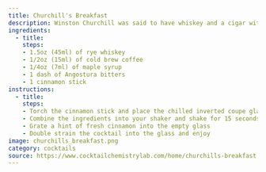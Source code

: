```yaml
---
title: Churchill's Breakfast
description: Winston Churchill was said to have whiskey and a cigar with breakfast, and this cocktail is a delicious homage to his legacy. The flamed cinnamon stick compliments the rich spiciness of the rye, the sweetness of the maple, and bitterness of the coffee. Original recipe by Chef Steps. 
ingredients:
  - title:
    steps:
    - 1.5oz (45ml) of rye whiskey
    - 1/2oz (15ml) of cold brew coffee
    - 1/4oz (7ml) of maple syrup
    - 1 dash of Angostura bitters
    - 1 cinnamon stick
instructions:
  - title:
    steps:
    - Torch the cinnamon stick and place the chilled inverted coupe glass over the smoke.
    - Combine the ingredients into your shaker and shake for 15 seconds
    - Grate a hint of fresh cinnamon into the empty glass
    - Double strain the cocktail into the glass and enjoy
image: churchills_breakfast.png
category: cocktails
source: https://www.cocktailchemistrylab.com/home/churchills-breakfast
---
```


